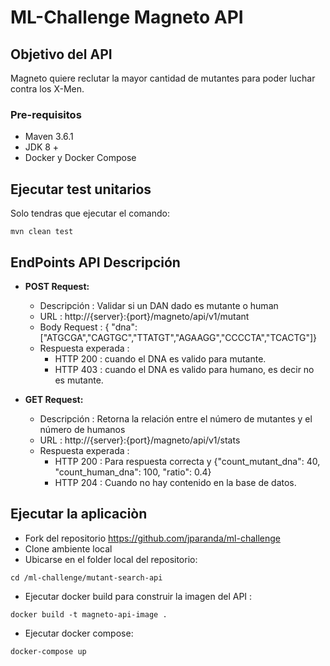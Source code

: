 # ML-Challenge Magneto API

## Objetivo del API

Magneto quiere reclutar la mayor cantidad de mutantes para poder luchar contra los X-Men.

### Pre-requisitos

* Maven 3.6.1
* JDK 8 +
* Docker y Docker Compose

## Ejecutar test unitarios

Solo tendras que ejecutar el comando:

```
mvn clean test
```

## EndPoints API Descripción

* **POST Request:**
    * Descripción : Validar si un DAN dado es mutante o human
    * URL : http://{server}:{port}/magneto/api/v1/mutant
    * Body Request : 
    { "dna":["ATGCGA","CAGTGC","TTATGT","AGAAGG","CCCCTA","TCACTG"]}
    * Respuesta experada :
        * HTTP 200 : cuando el DNA es valido para mutante.
        * HTTP 403 : cuando el DNA es valido para humano, es decir no es mutante.
        
* **GET Request:**
    * Descripción : Retorna la relación entre el número de mutantes y el número de humanos
    * URL : http://{server}:{port}/magneto/api/v1/stats
    * Respuesta experada :
        * HTTP 200 : Para respuesta correcta y {"count_mutant_dna": 40, "count_human_dna": 100, "ratio": 0.4} 
        * HTTP 204 : Cuando no hay contenido en la base de datos.

## Ejecutar la aplicaciòn
* Fork del repositorio https://github.com/jparanda/ml-challenge
* Clone ambiente local
* Ubicarse en el folder local del repositorio:
```
cd /ml-challenge/mutant-search-api
```
* Ejecutar docker build para construir la imagen del API :
```
docker build -t magneto-api-image .
```
* Ejecutar docker compose:
```
docker-compose up
```

